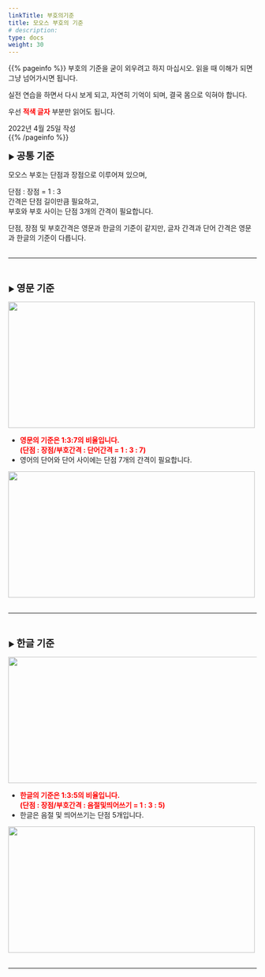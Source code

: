 ```yaml
---
linkTitle: 부호의기준
title: 모오스 부호의 기준
# description: 
type: docs
weight: 30
---
```

{{% pageinfo %}}
부호의 기준을 굳이 외우려고 하지 마십시오. 읽을 때 이해가 되면 그냥 넘어가시면 됩니다.

실전 연습을 하면서 다시 보게 되고, 자연히 기억이 되며, 결국 몸으로 익혀야 합니다.

우선 <b><span style="color:red">적색 글자</span></b> 부분만 읽어도 됩니다.

2022년 4월 25일 작성<br>
{{% /pageinfo %}}

▶ <b><span style="font-size:140%">공통 기준</span></b>

모오스 부호는 단점과 장점으로 이루어져 있으며,

단점 : 장점 = 1 : 3<br>
간격은 단점 길이만큼 필요하고,<br>
부호와 부호 사이는 단점 3개의 간격이 필요합니다.

단점, 장점 및 부호간격은 영문과 한글의 기준이 같지만,
글자 간격과 단어 간격은 영문과 한글의 기준이 다릅니다.<br><br>

------------------------------------

<br>

▶ <b><span style="font-size:140%">영문 기준</span></b>

<img src="/morse/img/dot_dash_eng_1.png" style="width:500px;height:256"><br>

- <b><span style="color:red">영문의 기준은 1:3:7의 비율입니다.<br>
  (단점 : 장점/부호간격 : 단어간격 = 1 : 3 : 7)</span></b><br>
- 영어의 단어와 단어 사이에는 단점 7개의 간격이 필요합니다.<br>

<img src="/morse/img/dot_dash_eng_2.png" style="width:500px;height:256"><br><br>

-----------------------------------

<br>

▶ <b><span style="font-size:140%">한글 기준</span></b>


<img src="/morse/img/dot_dash_kor_1.png" style="width:850px;height:256"><br>

- <b><span style="color:red">한글의 기준은 1:3:5의 비율입니다.<br>
  (단점 : 장점/부호간격 : 음절및띄어쓰기 = 1 : 3 : 5)</span></b><br>
- 한글은 음절 및 띄어쓰기는 단점 5개입니다.<br>

<img src="/morse/img/dot_dash_kor_2.png" style="width:500px;height:256"><br><br>

----------------------------------------
